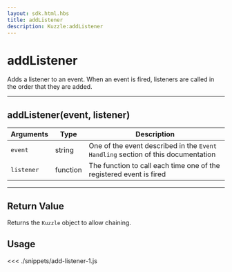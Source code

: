 ```yaml
---
layout: sdk.html.hbs
title: addListener
description: Kuzzle:addListener
---
```


# addListener

Adds a listener to an event. When an event is fired, listeners are called in the order that they are added.

---

## addListener(event, listener)

| Arguments  | Type     | Description                                                                      |
| ---------- | -------- | -------------------------------------------------------------------------------- |
| `event`    | string   | One of the event described in the `Event Handling` section of this documentation |
| `listener` | function | The function to call each time one of the registered event is fired              |

---

## Return Value

Returns the `Kuzzle` object to allow chaining.

## Usage

<<< ./snippets/add-listener-1.js
